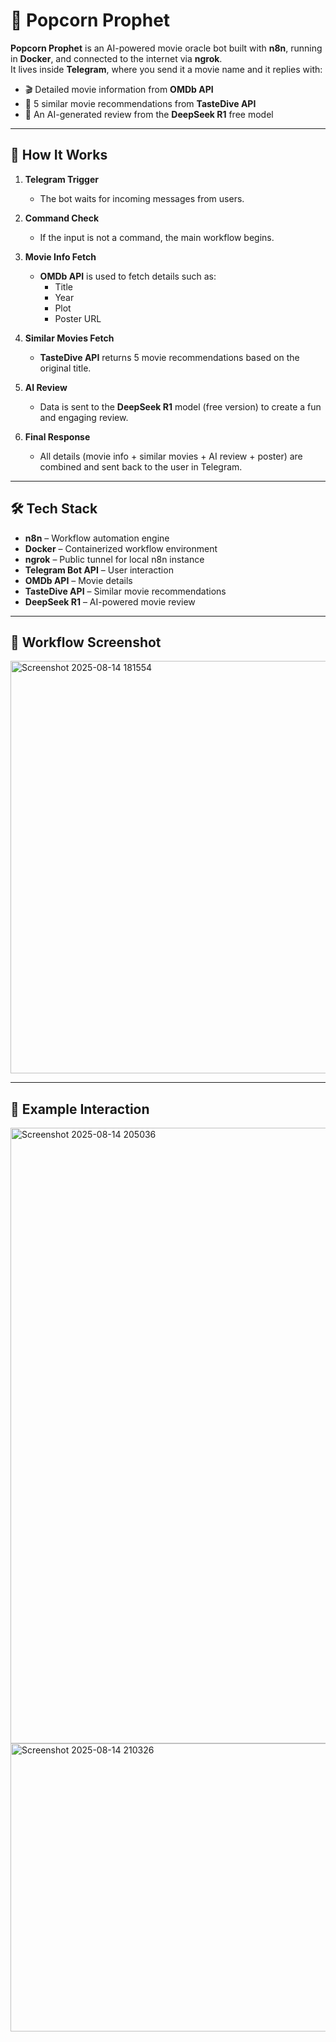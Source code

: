 # 🍿 Popcorn Prophet

**Popcorn Prophet** is an AI-powered movie oracle bot built with **n8n**, running in **Docker**, and connected to the internet via **ngrok**.  
It lives inside **Telegram**, where you send it a movie name and it replies with:

- 🎬 Detailed movie information from **OMDb API**  
- 🎥 5 similar movie recommendations from **TasteDive API**  
- 🤖 An AI-generated review from the **DeepSeek R1** free model  

---

## 🚀 How It Works

1. **Telegram Trigger**  
   - The bot waits for incoming messages from users.

2. **Command Check**  
   - If the input is not a command, the main workflow begins.

3. **Movie Info Fetch**  
   - **OMDb API** is used to fetch details such as:
     - Title  
     - Year  
     - Plot  
     - Poster URL  

4. **Similar Movies Fetch**  
   - **TasteDive API** returns 5 movie recommendations based on the original title.

5. **AI Review**  
   - Data is sent to the **DeepSeek R1** model (free version) to create a fun and engaging review.

6. **Final Response**  
   - All details (movie info + similar movies + AI review + poster) are combined and sent back to the user in Telegram.

---

## 🛠️ Tech Stack

- **n8n** – Workflow automation engine  
- **Docker** – Containerized workflow environment  
- **ngrok** – Public tunnel for local n8n instance  
- **Telegram Bot API** – User interaction  
- **OMDb API** – Movie details  
- **TasteDive API** – Similar movie recommendations  
- **DeepSeek R1** – AI-powered movie review  

---

## 📸 Workflow Screenshot

<img width="1257" height="660" alt="Screenshot 2025-08-14 181554" src="https://github.com/user-attachments/assets/1973d4c6-78ce-4e64-8312-29a0a91ab27d" />

---

## 💬 Example Interaction

<img width="643" height="985" alt="Screenshot 2025-08-14 205036" src="https://github.com/user-attachments/assets/0987100b-9da4-43fe-a916-9df87c24d6c4" />

<img width="526" height="461" alt="Screenshot 2025-08-14 210326" src="https://github.com/user-attachments/assets/cea359ab-5c47-4184-b078-78726149f0b8" />

